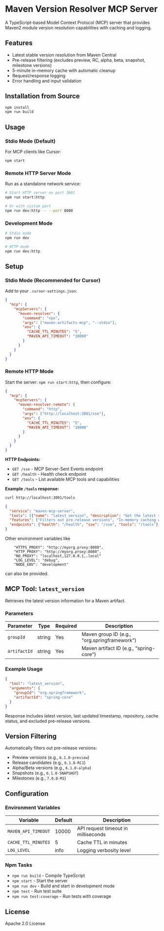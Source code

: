 # Maven Version Resolver MCP Server

A TypeScript-based Model Context Protocol (MCP) server that provides Maven2 module version resolution capabilities with caching and logging.

## Features

- Latest stable version resolution from Maven Central
- Pre-release filtering (excludes preview, RC, alpha, beta, snapshot, milestone versions)
- 5-minute in-memory cache with automatic cleanup
- Request/response logging
- Error handling and input validation



## Installation from Source

```bash
npm install
npm run build
```

## Usage

### Stdio Mode (Default)
For MCP clients like Cursor:

```bash
npm start
```

### Remote HTTP Server Mode
Run as a standalone network service:

```bash
# Start HTTP server on port 3001
npm run start:http

# Or with custom port
npm run dev:http -- --port 8080
```

### Development Mode

```bash
# Stdio mode
npm run dev

# HTTP mode
npm run dev:http
```

## Setup

### Stdio Mode (Recommended for Cursor)
Add to your `.cursor-settings.json`:
```json
{
  "mcp": {
    "mcpServers": {
      "maven-resolver": {
        "command": "npx",
        "args": ["maven-artifacts-mcp", "--stdio"],
        "env": {
          "CACHE_TTL_MINUTES": "5",
          "MAVEN_API_TIMEOUT": "10000"
        }
      }
    }
  }
}
```

### Remote HTTP Mode
Start the server: `npm run start:http`, then configure:
```json
{
  "mcp": {
    "mcpServers": {
      "maven-resolver-remote": {
        "command": "http",
        "args": ["http://localhost:3001/sse"],
        "env": {
          "CACHE_TTL_MINUTES": "5",
          "MAVEN_API_TIMEOUT": "10000"
        }
      }
    }
  }
}
```

**HTTP Endpoints:**
- `GET /sse` - MCP Server-Sent Events endpoint
- `GET /health` - Health check endpoint
- `GET /tools` - List available MCP tools and capabilities

**Example `/tools` response:**
```bash
curl http://localhost:3001/tools
```
```json
{
  "service": "maven-mcp-server",
  "tools": [{"name": "latest_version", "description": "Get the latest stable version of a Maven artifact"}],
  "features": ["Filters out pre-release versions", "In-memory caching with 5-minute TTL"],
  "endpoints": {"health": "/health", "sse": "/sse", "tools": "/tools"}
}
```

Other environment variables like 

        "HTTPS_PROXY": "http://myorg.proxy:8080",
        "HTTP_PROXY": "http://myorg.proxy:8080",
        "NO_PROXY": "localhost,127.0.0.1,.local"
        "LOG_LEVEL": "debug",
        "NODE_ENV": "development"       

can also be provided.

## MCP Tool: `latest_version`

Retrieves the latest version information for a Maven artifact.

### Parameters

| Parameter | Type | Required | Description |
|-----------|------|----------|-------------|
| `groupId` | string | Yes | Maven group ID (e.g., "org.springframework") |
| `artifactId` | string | Yes | Maven artifact ID (e.g., "spring-core") |

### Example Usage

```json
{
  "tool": "latest_version",
  "arguments": {
    "groupId": "org.springframework",
    "artifactId": "spring-core"
  }
}
```

Response includes latest version, last updated timestamp, repository, cache status, and excluded pre-release versions.

## Version Filtering

Automatically filters out pre-release versions:

- Preview versions (e.g., `6.1.0-preview`)
- Release candidates (e.g., `6.1.0-RC1`)
- Alpha/Beta versions (e.g., `6.1.0-alpha`)
- Snapshots (e.g., `6.1.0-SNAPSHOT`)
- Milestones (e.g., `7.0.0-M1`)

## Configuration

### Environment Variables

| Variable | Default | Description |
|----------|---------|-------------|
| `MAVEN_API_TIMEOUT` | 10000 | API request timeout in milliseconds |
| `CACHE_TTL_MINUTES` | 5 | Cache TTL in minutes |
| `LOG_LEVEL` | info | Logging verbosity level |


### Npm Tasks

- `npm run build` - Compile TypeScript
- `npm start` - Start the server
- `npm run dev` - Build and start in development mode
- `npm test` - Run test suite
- `npm run test:coverage` - Run tests with coverage



## License

Apache 2.0 License 